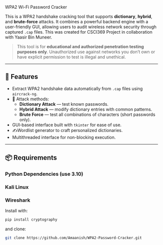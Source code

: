 WPA2 Wi-Fi Password Cracker

This is a WPA2 handshake cracking tool that supports **dictionary**, **hybrid**, and **brute-force** attacks. It combines a powerful backend engine with a user-friendly GUI, allowing users to audit wireless network security through captured `.cap` files.
This was created for CSCI369 Project in collaboration with Yaasir Bin Muneer.

> This tool is for **educational and authorized penetration testing purposes only**. Unauthorized use against networks you don’t own or have explicit permission to test is illegal and unethical.

---

## 🧩 Features

-  Extract WPA2 handshake data automatically from `.cap` files using `aircrack-ng`.
- 🧠 Attack methods:
  - **Dictionary Attack** — test known passwords.
  - **Hybrid Attack** — modify dictionary entries with common patterns.
  - **Brute Force** — test all combinations of characters (short passwords only).
- GUI-based interface built with `tkinter` for ease of use.
- ✍Wordlist generator to craft personalized dictionaries.
-  Multithreaded interface for non-blocking execution.

---

## 📦 Requirements

### Python Dependencies (use 3.10)
### Kali Linux
### Wireshark

Install with:

```bash
pip install cryptography
```

and clone:
``` bash
git clone https://github.com/Amaanish/WPA2-Password-Cracker.git
```

